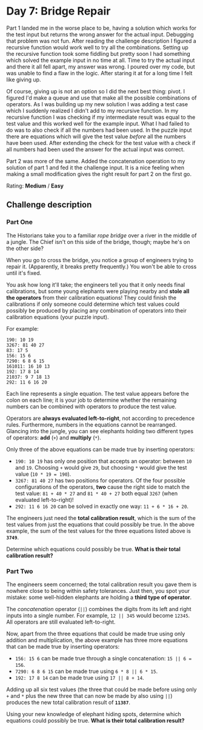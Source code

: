 # Day 7: Bridge Repair

Part 1 landed me in the worse place to be, having a solution which works for the test input but returns the wrong answer for the actual input. Debugging that problem was not fun. After reading the challenge description I figured a recursive function would work well to try all the combinations. Setting up the recursive function took some fiddling but pretty soon I had something which solved the example input in no time at all. Time to try the actual input and there it all fell apart, my answer was wrong. I poured over my code, but was unable to find a flaw in the logic. After staring it at for a long time I felt like giving up.

Of course, giving up is not an option so I did the next best thing: pivot. I figured I'd make a queue and use that make all the possible combinations of operators. As I was building up my new solution I was adding a test case which I suddenly realized I didn't add to my recursive function. In my recursive function I was checking if my intermediate result was equal to the test value and this worked well for the example input. What I had failed to do was to also check if all the numbers had been used. In the puzzle input there are equations which will give the test value *before* all the numbers have been used. After extending the check for the test value with a check if all numbers had been used the answer for the actual input was correct.

Part 2 was more of the same. Added the concatenation operation to my solution of part 1 and fed it the challenge input. It is a nice feeling when making a small modification gives the right result for part 2 on the first go.

Rating: **Medium** / **Easy**

## Challenge description

### Part One

The Historians take you to a familiar *rope bridge* over a river in the middle of a jungle. The Chief isn't on this side of the bridge, though; maybe he's on the other side?

When you go to cross the bridge, you notice a group of engineers trying to repair it. (Apparently, it breaks pretty frequently.) You won't be able to cross until it's fixed.

You ask how long it'll take; the engineers tell you that it only needs final calibrations, but some young elephants were playing nearby and **stole all the operators** from their calibration equations! They could finish the calibrations if only someone could determine which test values could possibly be produced by placing any combination of operators into their calibration equations (your puzzle input).

For example:

```
190: 10 19
3267: 81 40 27
83: 17 5
156: 15 6
7290: 6 8 6 15
161011: 16 10 13
192: 17 8 14
21037: 9 7 18 13
292: 11 6 16 20
```

Each line represents a single equation. The test value appears before the colon on each line; it is your job to determine whether the remaining numbers can be combined with operators to produce the test value.

Operators are **always evaluated left-to-right**, not according to precedence rules. Furthermore, numbers in the equations cannot be rearranged. Glancing into the jungle, you can see elephants holding two different types of operators: **add** (`+`) and **multiply** (`*`).

Only three of the above equations can be made true by inserting operators:

- `190: 10 19` has only one position that accepts an operator: between `10` and `19`. Choosing `+` would give `29`, but choosing `*` would give the test value (`10 * 19 = 190`).
- `3267: 81 40 27` has two positions for operators. Of the four possible configurations of the operators, **two** cause the right side to match the test value: `81 + 40 * 27` and `81 * 40 + 27` both equal `3267` (when evaluated left-to-right)!
- `292: 11 6 16 20` can be solved in exactly one way: `11 + 6 * 16 + 20`.

The engineers just need the **total calibration result**, which is the sum of the test values from just the equations that could possibly be true. In the above example, the sum of the test values for the three equations listed above is **`3749`**.

Determine which equations could possibly be true. **What is their total calibration result?**


### Part Two

The engineers seem concerned; the total calibration result you gave them is nowhere close to being within safety tolerances. Just then, you spot your mistake: some well-hidden elephants are holding a **third type of operator**.

The *concatenation* operator (`||`) combines the digits from its left and right inputs into a single number. For example, `12 || 345` would become `12345`. All operators are still evaluated left-to-right.

Now, apart from the three equations that could be made true using only addition and multiplication, the above example has three more equations that can be made true by inserting operators:

- `156: 15 6` can be made true through a single concatenation: `15 || 6 = 156`.
- `7290: 6 8 6 15` can be made true using `6 * 8 || 6 * 15`.
- `192: 17 8 14` can be made true using `17 || 8 + 14`.

Adding up all six test values (the three that could be made before using only `+` and `*` plus the new three that can now be made by also using `||`) produces the new total calibration result of **`11387`**.

Using your new knowledge of elephant hiding spots, determine which equations could possibly be true. **What is their total calibration result?**